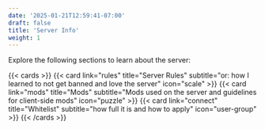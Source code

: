 ```yaml
---
date: '2025-01-21T12:59:41-07:00'
draft: false
title: 'Server Info'
weight: 1
---
```


Explore the following sections to learn about the server:

{{< cards >}}
    {{< card link="rules" title="Server Rules" subtitle="or: how I learned to not get banned and love the server" icon="scale" >}}
    {{< card link="mods" title="Mods" subtitle="Mods used on the server and guidelines for client-side mods" icon="puzzle" >}}
    {{< card link="connect" title="Whitelist" subtitle="how full it is and how to apply" icon="user-group" >}}
{{< /cards >}}
